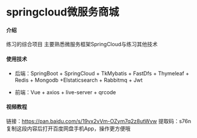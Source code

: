 # springcloud微服务商城

#### 介绍

练习的综合项目 主要熟悉微服务框架SpringCloud与练习其他技术

#### 使用技术

* 后端：SpringBoot + SpringCloud + TkMybatis + FastDfs + Thymeleaf + Redis + Mongodb +Elstaticsearch + Rabbitmq + Jwt

* 前端：Vue + axios + live-server + qrcode

#### 视频教程 
链接：https://pan.baidu.com/s/19vx2vVm-OZym7q2z8utWvw 
提取码：s76n 
复制这段内容后打开百度网盘手机App，操作更方便哦
